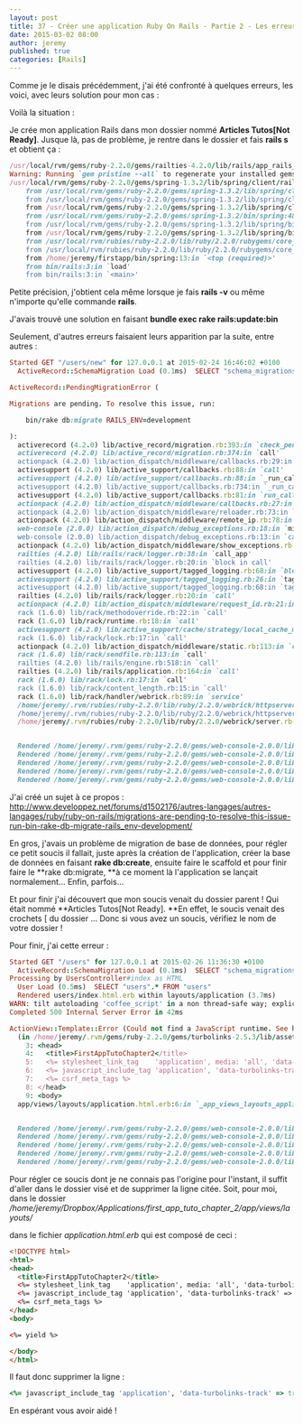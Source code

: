 ```yaml
---
layout: post
title: 37 - Créer une application Ruby On Rails - Partie 2 - Les erreurs - Initiation à Ruby on Rails
date: 2015-03-02 08:00
author: jeremy
published: true
categories: [Rails]
---
```

Comme je le disais précédemment, j'ai été confronté à quelques erreurs, les voici, avec leurs solution pour mon cas :



Voilà la situation :

Je crée mon application Rails dans mon dossier nommé **Articles Tutos[Not Ready]**. Jusque là, pas de problème, je rentre dans le dossier et fais **rails s** et obtient ça :
<!--break-->

```ruby
/usr/local/rvm/gems/ruby-2.2.0/gems/railties-4.2.0/lib/rails/app_rails_loader.rb:39: warning: Insecure world writable dir /usr/local/rvm/gems in PATH, mode 042777
Warning: Running `gem pristine --all` to regenerate your installed gemspecs (and deleting then reinstalling your bundle if you use bundle --path) will improve the startup performance of Spring.
/usr/local/rvm/gems/ruby-2.2.0/gems/spring-1.3.2/lib/spring/client/rails.rb:27:in `load': no implicit conversion of nil into String (TypeError)
    from /usr/local/rvm/gems/ruby-2.2.0/gems/spring-1.3.2/lib/spring/client/rails.rb:27:in `call'
    from /usr/local/rvm/gems/ruby-2.2.0/gems/spring-1.3.2/lib/spring/client/command.rb:7:in `call'
    from /usr/local/rvm/gems/ruby-2.2.0/gems/spring-1.3.2/lib/spring/client.rb:26:in `run'
    from /usr/local/rvm/gems/ruby-2.2.0/gems/spring-1.3.2/bin/spring:48:in `<top (required)>'
    from /usr/local/rvm/gems/ruby-2.2.0/gems/spring-1.3.2/lib/spring/binstub.rb:11:in `load'
    from /usr/local/rvm/gems/ruby-2.2.0/gems/spring-1.3.2/lib/spring/binstub.rb:11:in `<top (required)>'
    from /usr/local/rvm/rubies/ruby-2.2.0/lib/ruby/2.2.0/rubygems/core_ext/kernel_require.rb:54:in `require'
    from /usr/local/rvm/rubies/ruby-2.2.0/lib/ruby/2.2.0/rubygems/core_ext/kernel_require.rb:54:in `require'
    from /home/jeremy/firstapp/bin/spring:13:in `<top (required)>'
    from bin/rails:3:in `load'
    from bin/rails:3:in `<main>'
```

Petite précision, j'obtient cela même lorsque je fais **rails -v** ou même n'importe qu'elle commande **rails**.

J'avais trouvé une solution en faisant **bundle exec rake rails:update:bin**

Seulement, d'autres erreurs faisaient leurs apparition par la suite, entre autres :

```ruby
Started GET "/users/new" for 127.0.0.1 at 2015-02-24 16:46:02 +0100
  ActiveRecord::SchemaMigration Load (0.1ms)  SELECT "schema_migrations".* FROM "schema_migrations"

ActiveRecord::PendingMigrationError (

Migrations are pending. To resolve this issue, run:

    bin/rake db:migrate RAILS_ENV=development

):
  activerecord (4.2.0) lib/active_record/migration.rb:393:in `check_pending!'
  activerecord (4.2.0) lib/active_record/migration.rb:374:in `call'
  actionpack (4.2.0) lib/action_dispatch/middleware/callbacks.rb:29:in `block in call'
  activesupport (4.2.0) lib/active_support/callbacks.rb:88:in `call'
  activesupport (4.2.0) lib/active_support/callbacks.rb:88:in `_run_callbacks'
  activesupport (4.2.0) lib/active_support/callbacks.rb:734:in `_run_call_callbacks'
  activesupport (4.2.0) lib/active_support/callbacks.rb:81:in `run_callbacks'
  actionpack (4.2.0) lib/action_dispatch/middleware/callbacks.rb:27:in `call'
  actionpack (4.2.0) lib/action_dispatch/middleware/reloader.rb:73:in `call'
  actionpack (4.2.0) lib/action_dispatch/middleware/remote_ip.rb:78:in `call'
  web-console (2.0.0) lib/action_dispatch/debug_exceptions.rb:18:in `middleware_call'
  web-console (2.0.0) lib/action_dispatch/debug_exceptions.rb:13:in `call'
  actionpack (4.2.0) lib/action_dispatch/middleware/show_exceptions.rb:30:in `call'
  railties (4.2.0) lib/rails/rack/logger.rb:38:in `call_app'
  railties (4.2.0) lib/rails/rack/logger.rb:20:in `block in call'
  activesupport (4.2.0) lib/active_support/tagged_logging.rb:68:in `block in tagged'
  activesupport (4.2.0) lib/active_support/tagged_logging.rb:26:in `tagged'
  activesupport (4.2.0) lib/active_support/tagged_logging.rb:68:in `tagged'
  railties (4.2.0) lib/rails/rack/logger.rb:20:in `call'
  actionpack (4.2.0) lib/action_dispatch/middleware/request_id.rb:21:in `call'
  rack (1.6.0) lib/rack/methodoverride.rb:22:in `call'
  rack (1.6.0) lib/rack/runtime.rb:18:in `call'
  activesupport (4.2.0) lib/active_support/cache/strategy/local_cache_middleware.rb:28:in `call'
  rack (1.6.0) lib/rack/lock.rb:17:in `call'
  actionpack (4.2.0) lib/action_dispatch/middleware/static.rb:113:in `call'
  rack (1.6.0) lib/rack/sendfile.rb:113:in `call'
  railties (4.2.0) lib/rails/engine.rb:518:in `call'
  railties (4.2.0) lib/rails/application.rb:164:in `call'
  rack (1.6.0) lib/rack/lock.rb:17:in `call'
  rack (1.6.0) lib/rack/content_length.rb:15:in `call'
  rack (1.6.0) lib/rack/handler/webrick.rb:89:in `service'
  /home/jeremy/.rvm/rubies/ruby-2.2.0/lib/ruby/2.2.0/webrick/httpserver.rb:138:in `service'
  /home/jeremy/.rvm/rubies/ruby-2.2.0/lib/ruby/2.2.0/webrick/httpserver.rb:94:in `run'
  /home/jeremy/.rvm/rubies/ruby-2.2.0/lib/ruby/2.2.0/webrick/server.rb:294:in `block in start_thread'


  Rendered /home/jeremy/.rvm/gems/ruby-2.2.0/gems/web-console-2.0.0/lib/action_dispatch/templates/rescues/_source.erb (3.5ms)
  Rendered /home/jeremy/.rvm/gems/ruby-2.2.0/gems/web-console-2.0.0/lib/action_dispatch/templates/rescues/_trace.html.erb (1.1ms)
  Rendered /home/jeremy/.rvm/gems/ruby-2.2.0/gems/web-console-2.0.0/lib/action_dispatch/templates/rescues/_request_and_response.html.erb (0.7ms)
  Rendered /home/jeremy/.rvm/gems/ruby-2.2.0/gems/web-console-2.0.0/lib/action_dispatch/templates/rescues/_web_console.html.erb (0.7ms)
  Rendered /home/jeremy/.rvm/gems/ruby-2.2.0/gems/web-console-2.0.0/lib/action_dispatch/templates/rescues/diagnostics.html.erb within rescues/layout (19.1ms)

```

J'ai créé un sujet à ce propos : <a href="http://www.developpez.net/forums/d1502176/autres-langages/autres-langages/ruby/ruby-on-rails/migrations-are-pending-to-resolve-this-issue-run-bin-rake-db-migrate-rails_env-development/">http://www.developpez.net/forums/d1502176/autres-langages/autres-langages/ruby/ruby-on-rails/migrations-are-pending-to-resolve-this-issue-run-bin-rake-db-migrate-rails_env-development/</a>

En gros, j'avais un problème de migration de base de données, pour régler ce petit soucis il fallait, juste après la création de l'application, créer la base de données en faisant **rake db:create**, ensuite faire le scaffold et pour finir faire le **rake db:migrate, **à ce moment là l'application se lançait normalement... Enfin, parfois...

Et pour finir j'ai découvert que mon soucis venait du dossier parent ! Qui était nommé **Articles Tutos[Not Ready]. **En effet, le soucis venait des crochets [ du dossier ... Donc si vous avez un soucis, vérifiez le nom de votre dossier !

Pour finir, j'ai cette erreur :

```ruby
Started GET "/users" for 127.0.0.1 at 2015-02-26 11:36:30 +0100
  ActiveRecord::SchemaMigration Load (0.1ms)  SELECT "schema_migrations".* FROM "schema_migrations"
Processing by UsersController#index as HTML
  User Load (0.5ms)  SELECT "users".* FROM "users"
  Rendered users/index.html.erb within layouts/application (3.7ms)
WARN: tilt autoloading 'coffee_script' in a non thread-safe way; explicit require 'coffee_script' suggested.
Completed 500 Internal Server Error in 42ms

ActionView::Template::Error (Could not find a JavaScript runtime. See https://github.com/sstephenson/execjs for a list of available runtimes.
  (in /home/jeremy/.rvm/gems/ruby-2.2.0/gems/turbolinks-2.5.3/lib/assets/javascripts/turbolinks.js.coffee)):
    3: <head>
    4:   <title>FirstAppTutoChapter2</title>
    5:   <%= stylesheet_link_tag    'application', media: 'all', 'data-turbolinks-track' => true %>
    6:   <%= javascript_include_tag 'application', 'data-turbolinks-track' => true %>
    7:   <%= csrf_meta_tags %>
    8: </head>
    9: <body>
  app/views/layouts/application.html.erb:6:in `_app_views_layouts_application_html_erb__1371078902343347276_69953446809920'


  Rendered /home/jeremy/.rvm/gems/ruby-2.2.0/gems/web-console-2.0.0/lib/action_dispatch/templates/rescues/_source.erb (11.2ms)
  Rendered /home/jeremy/.rvm/gems/ruby-2.2.0/gems/web-console-2.0.0/lib/action_dispatch/templates/rescues/_trace.html.erb (2.6ms)
  Rendered /home/jeremy/.rvm/gems/ruby-2.2.0/gems/web-console-2.0.0/lib/action_dispatch/templates/rescues/_request_and_response.html.erb (0.8ms)
  Rendered /home/jeremy/.rvm/gems/ruby-2.2.0/gems/web-console-2.0.0/lib/action_dispatch/templates/rescues/_web_console.html.erb (1.3ms)
  Rendered /home/jeremy/.rvm/gems/ruby-2.2.0/gems/web-console-2.0.0/lib/action_dispatch/templates/rescues/template_error.html.erb within rescues/layout (27.6ms)

```


Pour régler ce soucis dont je ne connais pas l'origine pour l'instant, il suffit d'aller dans le dossier visé et de supprimer la ligne citée. Soit, pour moi, dans le dossier */home/jeremy/Dropbox/Applications/first_app_tuto_chapter_2/app/views/layouts/*

dans le fichier *application.html.erb* qui est composé de ceci :

```html
<!DOCTYPE html>
<html>
<head>
  <title>FirstAppTutoChapter2</title>
  <%= stylesheet_link_tag    'application', media: 'all', 'data-turbolinks-track' => true %>
  <%= javascript_include_tag 'application', 'data-turbolinks-track' => true %>
  <%= csrf_meta_tags %>
</head>
<body>

<%= yield %>

</body>
</html>
```

Il faut donc supprimer la ligne :

```ruby
<%= javascript_include_tag 'application', 'data-turbolinks-track' => true %>
```






En espérant vous avoir aidé !
